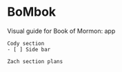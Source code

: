 # BoMbok
Visual guide for Book of Mormon: app
~~~
Cody section
- [ ] Side bar
~~~

~~~
Zach section plans
~~~

